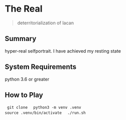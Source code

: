 # The Real
> deterritorialization of lacan

## Summary
hyper-real selfportrait. I have achieved my resting state 

## System Requirements
python 3.6 or greater  

## How to Play
<code> git clone </code>
<code> python3 -m venv .venv </code>
<code> source .venv/bin/activate </code>
<code> ./run.sh </code>
